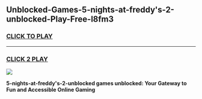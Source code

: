 
## Unblocked-Games-5-nights-at-freddy's-2-unblocked-Play-Free-l8fm3
<h3>
<a href="https://premium76.site?title=5-nights-at-freddy's-2-unblocked&ref=10A">CLICK TO PLAY</a></h3>
<hr>

<h3>
<a href="https://premium76.site?title=5-nights-at-freddy's-2-unblocked&ref=10A">CLICK 2 PLAY</a>
  
</h3>

<a href="https://premium76.site?title=5-nights-at-freddy's-2-unblocked&ref=10A"><img src="https://clearcache.store/games.png"></a>


**5-nights-at-freddy's-2-unblocked games unblocked: Your Gateway to Fun and Accessible Online Gaming**
